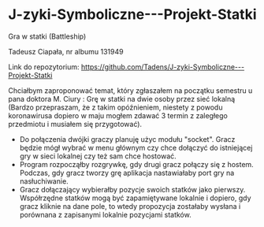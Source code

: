 # J-zyki-Symboliczne---Projekt-Statki
Gra w statki (Battleship)

Tadeusz Ciapała, nr albumu 131949

Link do repozytorium: https://github.com/Tadens/J-zyki-Symboliczne---Projekt-Statki


Chciałbym zaproponować temat, który zgłaszałem na początku semestru u pana doktora M. Ciury : Grę w statki na dwie osoby przez sieć lokalną (Bardzo przepraszam, że z takim opóźnieniem, niestety z powodu koronawirusa dopiero w maju mogłem zdawać 3 termin z zaległego przedmiotu i musiałem się przygotować). 

- Do połączenia dwójki graczy planuję użyc modułu "socket". Gracz będzie mógł wybrać w menu głównym czy chce dołączyć do istniejącej gry w sieci lokalnej czy też sam chce hostować. 
- Program rozpocząłby rozgrywkę, gdy drugi gracz połączy się z hostem. Podczas, gdy gracz tworzy grę aplikacja nastawiałaby port gry na nasłuchiwanie. 
- Gracz dołączający wybierałby pozycje swoich statków jako pierwszy. Współrzędne statków mogą być zapamiętywane lokalnie i dopiero, gdy gracz kliknie na dane pole, to wtedy propozycja zostałaby wysłana i porównana z zapisanymi lokalnie pozycjami statków.
